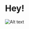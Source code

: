 # Hey!

![Alt text](https://spotify-recently-played-readme.vercel.app/api?user=31imodtox3afjhmpiisvpbwyijji&count={8})
